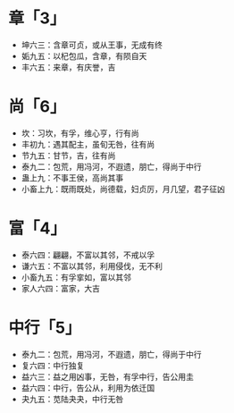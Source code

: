 # 章「3」
* 坤六三：含章可贞，或从王事，无成有终
* 姤九五：以杞包瓜，含章，有陨自天
* 丰六五：来章，有庆誉，吉
# 尚「6」
* 坎：习坎，有孚，维心亨，行有尚
* 丰初九：遇其配主，虽旬无咎，往有尚
* 节九五：甘节，吉，往有尚
* 泰九二：包荒，用冯河，不遐遗，朋亡，得尚于中行
* 蛊上九：不事王侯，高尚其事
* 小畜上九：既雨既处，尚德载，妇贞厉，月几望，君子征凶
# 富「4」
* 泰六四：翩翩，不富以其邻，不戒以孚
* 谦六五：不富以其邻，利用侵伐，无不利
* 小畜九五：有孚挛如，富以其邻
* 家人六四：富家，大吉

# 中行「5」
* 泰九二：包荒，用冯河，不遐遗，朋亡，得尚于中行
* 复六四：中行独复
* 益六三：益之用凶事，无咎，有孚中行，告公用圭
* 益六四：中行，告公从，利用为依迁国
* 夬九五：苋陆夬夬，中行无咎